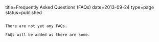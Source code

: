 title=Frequently Asked Questions (FAQs)
date=2013-09-24
type=page
status=published
~~~~~~

There are not yet any FAQs.

FAQs will be added as there are some.